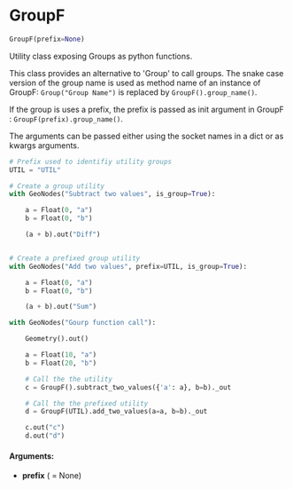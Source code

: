 # GroupF

``` python
GroupF(prefix=None)
```

Utility class exposing Groups as python functions.

This class provides an alternative to 'Group' to call groups. The snake case version of the group name is
used as method name of an instance of GroupF: ``` Group("Group Name") ``` is replaced by
``` GroupF().group_name() ```.

If the group is uses a prefix, the prefix is passed as init argument in GroupF : ``` GroupF(prefix).group_name() ```.

The arguments can be passed either using the socket names in a dict or as kwargs arguments.

``` python
# Prefix used to identifiy utility groups
UTIL = "UTIL"

# Create a group utility
with GeoNodes("Subtract two values", is_group=True):

    a = Float(0, "a")
    b = Float(0, "b")

    (a + b).out("Diff")


# Create a prefixed group utility
with GeoNodes("Add two values", prefix=UTIL, is_group=True):

    a = Float(0, "a")
    b = Float(0, "b")

    (a + b).out("Sum")

with GeoNodes("Gourp function call"):

    Geometry().out()

    a = Float(10, "a")
    b = Float(20, "b")

    # Call the the utility
    c = GroupF().subtract_two_values({'a': a}, b=b)._out

    # Call the the prefixed utility
    d = GroupF(UTIL).add_two_values(a=a, b=b)._out

    c.out("c")
    d.out("d")
```

#### Arguments:
- **prefix** ( = None)